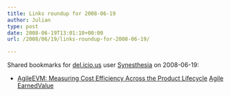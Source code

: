 ```yaml
---
title: Links roundup for 2008-06-19
author: Julian
type: post
date: 2008-06-19T13:01:10+00:00
url: /2008/06/19/links-roundup-for-2008-06-19/

---
```

Shared bookmarks for [del.icio.us][1] user [Synesthesia][2] on 2008-06-19:

  * [AgileEVM: Measuring Cost Efficiency Across the Product Lifecycle][3] 
    [Agile][4] [EarnedValue][5] </li> </ul>

 [1]: https://del.icio.us/
 [2]: https://del.icio.us/synesthesia
 [3]: https://www.infoq.com/articles/agile-evm
 [4]: https://del.icio.us/synesthesia/Agile
 [5]: https://del.icio.us/synesthesia/EarnedValue